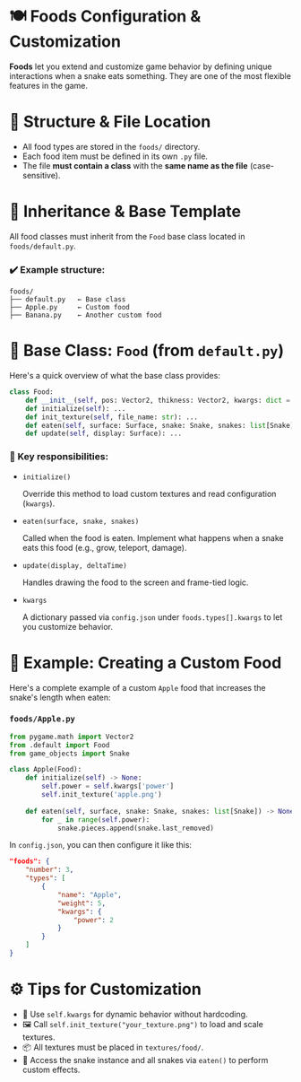 # 🍽️ Foods Configuration & Customization

**Foods** let you extend and customize game behavior by defining unique interactions when a snake eats something. They are one of the most flexible features in the game.

# 📁 Structure & File Location

- All food types are stored in the `foods/` directory.
- Each food item must be defined in its own `.py` file.
- The file **must contain a class** with the **same name as the file** (case-sensitive).

# 🧬 Inheritance & Base Template

All food classes must inherit from the `Food` base class located in `foods/default.py`.

### ✔️ Example structure:
```
foods/
├── default.py   ← Base class
├── Apple.py     ← Custom food
├── Banana.py    ← Another custom food
```

# 🧱 Base Class: `Food` (from `default.py`)

Here's a quick overview of what the base class provides:

```python
class Food:
    def __init__(self, pos: Vector2, thikness: Vector2, kwargs: dict = {}): ...
    def initialize(self): ...
    def init_texture(self, file_name: str): ...
    def eaten(self, surface: Surface, snake: Snake, snakes: list[Snake]): ...
    def update(self, display: Surface): ...
```

### 🔧 Key responsibilities:

- `initialize()`
  
  Override this method to load custom textures and read configuration (`kwargs`).

- `eaten(surface, snake, snakes)`
  
  Called when the food is eaten. Implement what happens when a snake eats this food (e.g., grow, teleport, damage).

- `update(display, deltaTime)`

  Handles drawing the food to the screen and frame-tied logic.

- `kwargs`

  A dictionary passed via `config.json` under `foods.types[].kwargs` to let you customize behavior.

# 🍎 Example: Creating a Custom Food

Here's a complete example of a custom `Apple` food that increases the snake's length when eaten:

### `foods/Apple.py`
```python
from pygame.math import Vector2
from .default import Food
from game_objects import Snake

class Apple(Food):
    def initialize(self) -> None:
        self.power = self.kwargs['power']
        self.init_texture('apple.png')
    
    def eaten(self, surface, snake: Snake, snakes: list[Snake]) -> None:
        for _ in range(self.power):
            snake.pieces.append(snake.last_removed)
```

In `config.json`, you can then configure it like this:

```json
"foods": {
    "number": 3,
    "types": [
        {
            "name": "Apple",
            "weight": 5,
            "kwargs": {
                "power": 2
            }
        }
    ]
}
```

# ⚙️ Tips for Customization

- 🔁 Use `self.kwargs` for dynamic behavior without hardcoding.
- 🖼️ Call `self.init_texture("your_texture.png")` to load and scale textures.
- 📦 All textures must be placed in `textures/food/`.
- 🐍 Access the snake instance and all snakes via `eaten()` to perform custom effects.